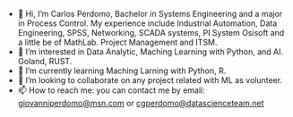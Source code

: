 - 👋 Hi, I’m Carlos Perdomo, Bachelor in Systems Engineering and a major in Process Control. My experience include Industrial Automation, Data Engineering, SPSS, Networking, SCADA systems, PI System Osisoft and a little be of MathLab. Project Management and ITSM.
- 👀 I’m interested in Data Analytic, Maching Learning with Python, and AI. Goland, RUST.
- 🌱 I’m currently learning Maching Larning with Python, R. 
- 💞️ I’m looking to collaborate on any project related with ML as volunteer. 
- 📫 How to reach me: you can contact me by email: giovanniperdomo@msn.com or cgperdomo@datascienceteam.net

<!---
carlosgioperrey/carlosgioperrey is a ✨ special ✨ repository because its `README.md` (this file) appears on your GitHub profile.
You can click the Preview link to take a look at your changes.
--->
